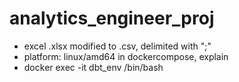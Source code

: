 # analytics_engineer_proj

- excel .xlsx modified to .csv, delimited with ";"
- platform: linux/amd64 in dockercompose, explain
- docker exec -it dbt_env /bin/bash